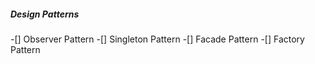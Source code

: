 ##### Design Patterns

-[] Observer Pattern
-[] Singleton Pattern
-[] Facade Pattern
-[] Factory Pattern

